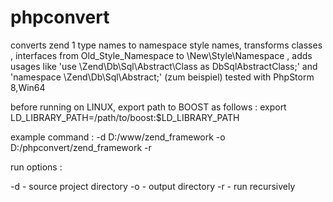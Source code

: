 # phpconvert
converts zend 1 type names to namespace style names, 
transforms classes , interfaces from Old_Style_Namespace to \New\Style\Namespace , 
adds usages like 'use \Zend\Db\Sql\Abstract\Class as DbSqlAbstractClass;' and 'namespace \Zend\Db\Sql\Abstract;' (zum beispiel)
tested with PhpStorm 8,Win64

before running on LINUX, export path to BOOST as follows :
export LD_LIBRARY_PATH=/path/to/boost:$LD_LIBRARY_PATH

example command : -d D:/www/zend_framework -o D:/phpconvert/zend_framework -r

run options : 

-d - source project directory
-o - output directory
-r - run recursively


